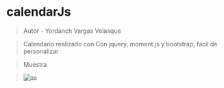 # calendarJs
> Autor - Yordanch Vargas Velasque

> Calendario realizado con Con jquery, moment.js y bootstrap, facil de personalizar
 
> Muestra
 
> ![as](https://github.com/yordanch/calendarJs/blob/master/img/muestra.JPG)
